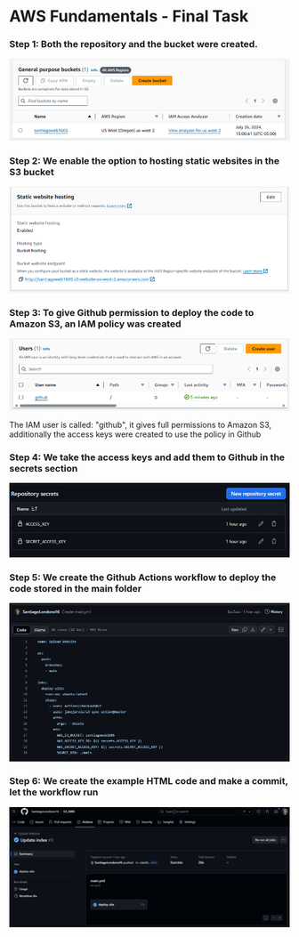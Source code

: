 <h1>AWS Fundamentals - Final Task</h1>
<h3>Step 1: Both the repository and the bucket were created.</h3>

![Bucket created](images/image_S3.png)

<h3>Step 2: We enable the option to hosting static websites in the S3 bucket</h3>

![Bucket created](images/image_web.png)

<h3>Step 3: To give Github permission to deploy the code to Amazon S3, an IAM policy was created</h3>

![IAM created](images/image.png)
<p>The IAM user is called: "github", it gives full permissions to Amazon S3, additionally the access keys were created to use the policy in Github</p>

<h3>Step 4: We take the access keys and add them to Github in the secrets section</h3>

![Secret section](images/image_secret.png)

<h3>Step 5: We create the Github Actions workflow to deploy the code stored in the main folder</h3>

![Workflow](images/image_yml.png)

<h3>Step 6: We create the example HTML code and make a commit, let the workflow run</h3>

![Workflow in action](images/image_action.png)

